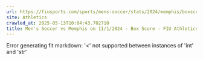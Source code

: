 ```yaml
---
url: https://fiusports.com/sports/mens-soccer/stats/2024/memphis/boxscore/12530
site: Athletics
crawled_at: 2025-05-13T10:04:43.702710
title: Men's Soccer vs Memphis on 11/1/2024 - Box Score - FIU Athletics
---
```


Error generating fit markdown: '<' not supported between instances of 'int' and 'str'